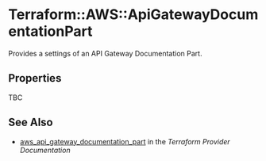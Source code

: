 # Terraform::AWS::ApiGatewayDocumentationPart

Provides a settings of an API Gateway Documentation Part.

## Properties

TBC

## See Also

* [aws_api_gateway_documentation_part](https://www.terraform.io/docs/providers/aws/r/api_gateway_documentation_part.html) in the _Terraform Provider Documentation_